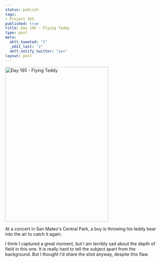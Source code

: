 ```yaml
--- 
status: publish
tags: 
- Project 365
published: true
title: Day 195 - Flying Teddy
type: post
meta: 
  aktt_tweeted: "1"
  _edit_last: "2"
  aktt_notify_twitter: "yes"
layout: post
---
```

<a href="http://www.flickr.com/photos/freeed/5938748759/" title="Day 195 - Flying Teddy by Fred​, on Flickr"><img src="http://farm7.static.flickr.com/6132/5938748759_9c2aa0d93c.jpg" width="333" height="500" alt="Day 195 - Flying Teddy"/></a>

At a concert in San Mateo's Central Park, a boy is throwing his teddy bear into the air to catch it again.

I think I captured a great moment, but I am terribly sad about the depth of field in this one. It is really hard to tell the subject apart from the background. But I thought I'd share the shot anyway, despite this flaw.
